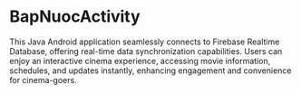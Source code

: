 # BapNuocActivity
 This Java Android application seamlessly connects to Firebase Realtime Database, offering real-time data synchronization capabilities. Users can enjoy an interactive cinema experience, accessing movie information, schedules, and updates instantly, enhancing engagement and convenience for cinema-goers.
